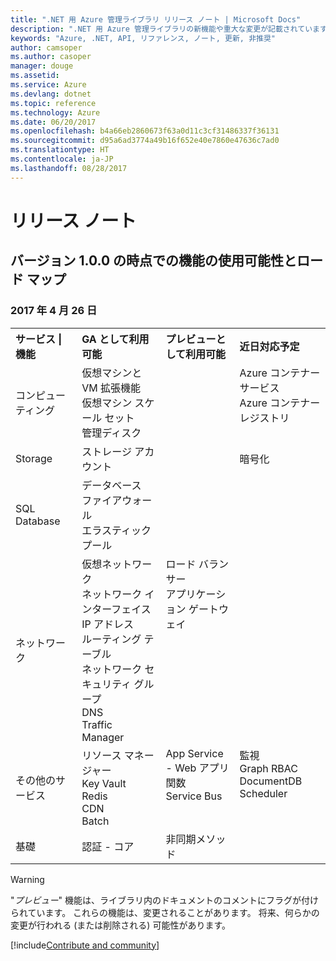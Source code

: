 ```yaml
---
title: ".NET 用 Azure 管理ライブラリ リリース ノート | Microsoft Docs"
description: ".NET 用 Azure 管理ライブラリの新機能や重大な変更が記載されています。"
keywords: "Azure, .NET, API, リファレンス, ノート, 更新, 非推奨"
author: camsoper
ms.author: casoper
manager: douge
ms.assetid: 
ms.service: Azure
ms.devlang: dotnet
ms.topic: reference
ms.technology: Azure
ms.date: 06/20/2017
ms.openlocfilehash: b4a66eb2860673f63a0d11c3cf31486337f36131
ms.sourcegitcommit: d95a6ad3774a49b16f652e40e7860e47636c7ad0
ms.translationtype: HT
ms.contentlocale: ja-JP
ms.lasthandoff: 08/28/2017
---
```

# <a name="release-notes"></a>リリース ノート 

## <a name="feature-availability-and-road-map-as-of-version-100"></a>バージョン 1.0.0 の時点での機能の使用可能性とロード マップ ##
### <a name="april-26-2017"></a>2017 年 4 月 26 日

<table>
  <tr>
    <th align="left">サービス | 機能</th>
    <th align="left">GA として利用可能</th>
    <th align="left">プレビューとして利用可能</th>
    <th align="left">近日対応予定</th>
  </tr>
  <tr>
    <td>コンピューティング</td>
    <td>仮想マシンと VM 拡張機能<br>仮想マシン スケール セット<br>管理ディスク</td>
    <td></td>
    <td valign="top">Azure コンテナー サービス<br>Azure コンテナー レジストリ</td>
  </tr>
  <tr>
    <td>Storage</td>
    <td>ストレージ アカウント</td>
    <td></td>
    <td>暗号化</td>
  </tr>
  <tr>
    <td>SQL Database</td>
    <td>データベース<br>ファイアウォール<br>エラスティック プール</td>
    <td></td>
    <td valign="top"></td>
  </tr>
  <tr>
    <td>ネットワーク</td>
    <td>仮想ネットワーク<br>ネットワーク インターフェイス<br>IP アドレス<br>ルーティング テーブル<br>ネットワーク セキュリティ グループ<br>DNS<br>Traffic Manager</td>
    <td valign="top">ロード バランサー<br>アプリケーション ゲートウェイ</td>
    <td valign="top"></td>
  </tr>
  <tr>
    <td>その他のサービス</td>
    <td>リソース マネージャー<br>Key Vault<br>Redis<br>CDN<br>Batch
</td>
    <td valign="top">App Service - Web アプリ<br>関数<br>Service Bus</td>
    <td valign="top">監視<br>Graph RBAC<br>DocumentDB<br>Scheduler</td>
  </tr>
  <tr>
    <td>基礎</td>
    <td>認証 - コア</td>
    <td>非同期メソッド</td>
    <td valign="top"></td>
  </tr>
</table>

> [!WARNING] 
> "*プレビュー*" 機能は、ライブラリ内のドキュメントのコメントにフラグが付けられています。 これらの機能は、変更されることがあります。 将来、何らかの変更が行われる (または削除される) 可能性があります。

[!include[Contribute and community](includes/contribute.md)]
